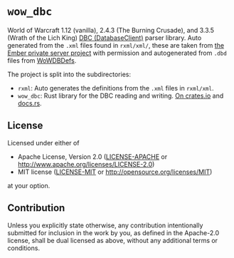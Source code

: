 # `wow_dbc`

World of Warcraft 1.12 (vanilla), 2.4.3 (The Burning Crusade), and 3.3.5 (Wrath of the Lich King) [DBC (DatabaseClient)](https://wowdev.wiki/DBC) parser library.
Auto generated from the `.xml` files found in `rxml/xml/`, these are taken from [the Ember private server project](https://github.com/EmberEmu/Ember/tree/development/dbcs) with permission and autogenerated from `.dbd` files from [WoWDBDefs](https://github.com/wowdev/WoWDBDefs).

The project is split into the subdirectories:

* `rxml`: Auto generates the definitions from the `.xml` files in `rxml/xml`.
* `wow_dbc`: Rust library for the DBC reading and writing. [On crates.io](https://crates.io/crates/wow_dbc) and [docs.rs](https://docs.rs/wow_dbc/latest/wow_dbc/).

## License

Licensed under either of

 * Apache License, Version 2.0
   ([LICENSE-APACHE](LICENSE-APACHE) or http://www.apache.org/licenses/LICENSE-2.0)
 * MIT license
   ([LICENSE-MIT](LICENSE-MIT) or http://opensource.org/licenses/MIT)

at your option.

## Contribution

Unless you explicitly state otherwise, any contribution intentionally submitted
for inclusion in the work by you, as defined in the Apache-2.0 license, shall be
dual licensed as above, without any additional terms or conditions.
